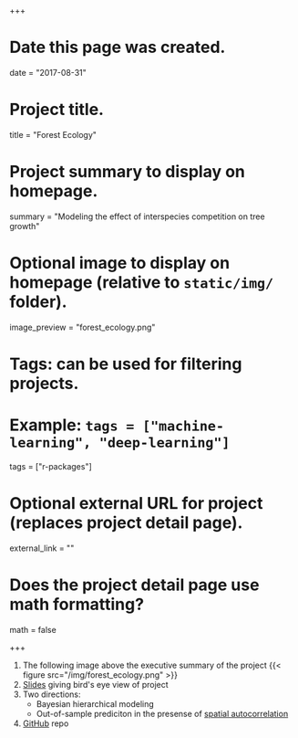 +++
# Date this page was created.
date = "2017-08-31"

# Project title.
title = "Forest Ecology"

# Project summary to display on homepage.
summary = "Modeling the effect of interspecies competition on tree growth"

# Optional image to display on homepage (relative to `static/img/` folder).
image_preview = "forest_ecology.png"

# Tags: can be used for filtering projects.
# Example: `tags = ["machine-learning", "deep-learning"]`
tags = ["r-packages"]

# Optional external URL for project (replaces project detail page).
external_link = ""

# Does the project detail page use math formatting?
math = false

+++

1. The following image above the executive summary of the project {{< figure src="/img/forest_ecology.png" >}}
1. [Slides](http://rpubs.com/rudeboybert/Tree) giving bird's eye view of project
1. Two directions:
    + Bayesian hierarchical modeling
    + Out-of-sample prediciton in the presense of [spatial autocorrelation](https://twitter.com/rudeboybert/status/895777781514084353)
1. [GitHub](https://github.com/rudeboybert/TreeCompetition) repo
  
